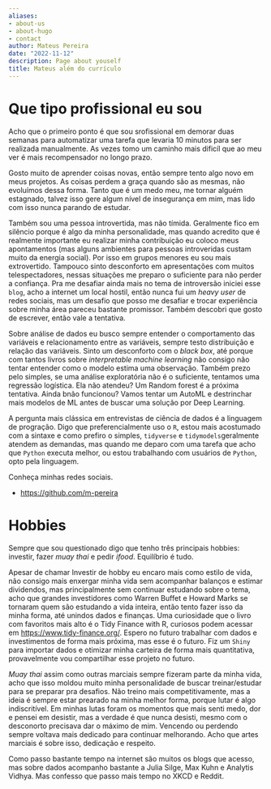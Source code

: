 ```yaml
---
aliases:
- about-us
- about-hugo
- contact
author: Mateus Pereira
date: "2022-11-12"
description: Page about youself
title: Mateus além do currículo
---
```


# Que tipo profissional eu sou


Acho que o primeiro ponto é que sou srofissional em demorar duas semanas para automatizar uma tarefa que levaria 10 minutos para ser realizada manualmente. As vezes tomo um caminho mais dificíl que ao meu ver é mais recompensador no longo prazo. 

Gosto muito de aprender coisas novas, então sempre tento algo novo em meus projetos. As coisas perdem a graça quando são as mesmas, não evoluímos dessa forma. Tanto que é um medo meu, me tornar alguém estagnado, talvez isso gere algum nível de insegurança em mim, mas lido com isso nunca parando de estudar. 


Também sou uma pessoa introvertida, mas não tímida. Geralmente fico em silêncio porque é algo da minha personalidade, mas quando acredito que é realmente importante eu realizar minha contribuição eu coloco meus apontamentos (mas alguns ambientes para pessoas introveridas custam muito da energia social). Por isso em grupos menores eu sou mais extrovertido. Tampouco sinto desconforto em apresentações com muitos telespectadores, nessas situações me preparo o suficiente para não perder a confiança. Pra me desafiar ainda mais no tema de introversão iniciei esse `blog`, acho a internet um local hostil, então nunca fui um *heavy user* de redes sociais, mas um desafio que posso me desafiar e trocar experiência sobre minha área pareceu bastante promissor. Também descobri que gosto de escrever, então vale a tentativa. 


Sobre análise de dados eu busco sempre entender o comportamento das variáveis e relacionamento entre as variáveis, sempre testo distribuição e relação das variáveis. Sinto um desconforto com o *black box*, até porque com tantos livros sobre *interpretable machine learning* não consigo não tentar entender como o modelo estima uma observação. Também prezo pelo simples, se uma análise exploratória não é o suficiente, tentamos uma regressão logística. Ela não atendeu? Um Random forest é a próxima tentativa. Ainda bnão funcionou? Vamos tentar um AutoML e destrinchar mais modelos de ML antes de buscar uma solução por Deep Learning.


A pergunta mais clássica em entrevistas de ciência de dados é a linguagem de progração. Digo que preferencialmente uso o `R`, estou mais acostumado com a sintaxe e como prefiro o simples, `tidyverse` e `tidymodels`geralmente atendem as demandas, mas quando me deparo com uma tarefa que acho que `Python` executa melhor, ou estou trabalhando com usuários de `Python`, opto pela linguagem. 


Conheça minhas redes sociais.
- https://github.com/m-pereira



# Hobbies 

Sempre que sou questionado digo que tenho três principais hobbies: investir, fazer *muay thai* e pedir *ifood*. Equilíbrio é tudo. 

Apesar de chamar Investir de hobby eu encaro mais como estilo de vida, não consigo mais enxergar minha vida sem acompanhar balanços e estimar dividendos, mas principalmente sem continuar estudando sobre o tema, acho que grandes investidores como Warren Buffet e Howard Marks se tornaram quem são estudando a vida inteira, então tento fazer isso da minha forma, até unindos dados e finanças. Uma curiosidade que o livro com favoritos mais alto é o Tidy Finance with R, curiosos podem acessar em <https://www.tidy-finance.org/>. Espero no futuro trabalhar com dados e investimentos de forma mais próxima, mas esse é o futuro. Fiz um `Shiny` para importar dados e otimizar minha carteira de forma mais quantitativa, provavelmente vou compartilhar esse projeto no futuro.

*Muay thai* assim como outras marciais sempre fizeram parte da minha vida, acho que isso moldou muito minha personalidade de buscar treinar/estudar para se preparar pra desafios. Não treino mais competitivamente, mas a ideia é sempre estar prearado na minha melhor forma, porque lutar é algo indiscritível. Em minhas lutas foram os momentos que mais senti medo, dor e pensei em desistir, mas a verdade é que nunca desisti, mesmo com o desconorto precisava dar o máximo de mim. Vencendo ou perdendo sempre voltava mais dedicado para continuar melhorando. Acho que artes marciais é sobre isso, dedicação e respeito.


Como passo bastante tempo na internet são muitos os blogs  que acesso, mas sobre dados acompanho bastante a Julia Silge, Max Kuhn e Analytis Vidhya. Mas confesso que passo mais tempo no XKCD e Reddit. 
